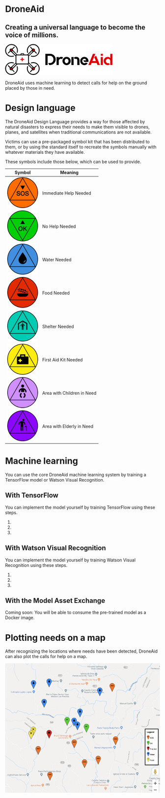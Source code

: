 # DroneAid

## Creating a universal language to become the voice of millions.

<img src="img/droneaid-logo.png" height="100" alt="DroneAid logo"> 

DroneAid uses machine learning to detect calls for help on the ground placed by those in need.

# Design language

The DroneAid Design Language provides a way for those affected by natural disasters to express their needs to make them visible to drones, planes, and satellites when traditional communications are not available. 

Victims can use a pre-packaged symbol kit that has been distributed to them, or by using the standard itself to recreate the symbols manually with whatever materials they have available.

These symbols include those below, which can be used to provide.

| Symbol | Meaning |
|--------|---------|
| <img src="img/icons/icon-sos.png" width="100" alt="SOS">          | Immediate Help Needed           |
| <img src="img/icons/icon-ok.png" width="100" alt="OK"> 	        | No Help Needed                  |
| <img src="img/icons/icon-water.png" width="100" alt="Water">      | Water Needed                    |
| <img src="img/icons/icon-food.png" width="100" alt="Food">  	    | Food Needed                     |
| <img src="img/icons/icon-shelter.png" width="100" alt="Shelter"> 	| Shelter Needed                  |
| <img src="img/icons/icon-firstaid.png" width="100" alt="FirstAid">| First Aid Kit Needed            |
| <img src="img/icons/icon-children.png" width="100" alt="Children">| Area with Children in Need      |
| <img src="img/icons/icon-elderly.png" width="100" alt="Elderly"> 	| Area with Elderly in Need       |

# Machine learning

You can use the core DroneAid machine learning system by training a TensorFlow model or Watson Visual Recognition.

## With TensorFlow

You can implement the model yourself by training TensorFlow using these steps.

1. 
2. 
3. 

## With Watson Visual Recognition

You can implement the model yourself by training Watson Visual Recognition using these steps.

1. 
2. 
3. 

## With the Model Asset Exchange

Coming soon: You will be able to consume the pre-trained model as a Docker image.


# Plotting needs on a map

After recognizing the locations where needs have been detected, DroneAid can also plot the calls for help on a map.

<img src="img/map-sample.png" alt="Mapping needs">


